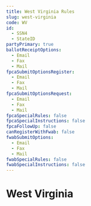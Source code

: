 ```yaml
---
title: West Virginia Rules
slug: west-virginia
code: WV
id: 
  - SSN4
  - StateID
partyPrimary: true
ballotReceiptOptions:
  - Email
  - Fax
  - Mail
fpcaSubmitOptionsRegister:
  - Email
  - Fax
  - Mail
fpcaSubmitOptionsRequest:
  - Email
  - Fax
  - Mail
fpcaSpecialRules: false
fpcaSpecialInstructions: false
fpcaFollowUp: false
canRegisterWithFwab: false
fwabSubmitOptions:
  - Email
  - Fax
  - Mail
fwabSpecialRules: false
fwabSpecialInstructions: false
---
```


# West Virginia
